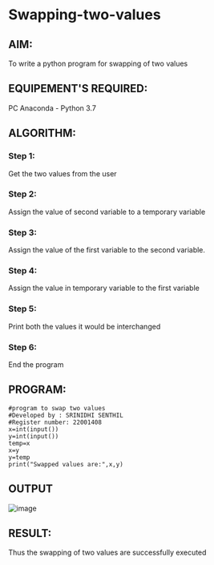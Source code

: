 # Swapping-two-values
## AIM:
To write a python program for swapping of two values
##
## EQUIPEMENT'S REQUIRED: 
PC
Anaconda - Python 3.7
## ALGORITHM: 
### Step 1:
Get the two values from the user
### Step 2: 
Assign the value of second variable to a temporary variable 
### Step 3: 
Assign the value of the first variable to the second variable.
### Step 4:  
Assign the value in temporary variable to the first variable
### Step 5: 
Print both the values it would be interchanged
### Step 6: 
End the program
## PROGRAM:
```
#program to swap two values 
#Developed by : SRINIDHI SENTHIL
#Register number: 22001408
x=int(input())
y=int(input())
temp=x
x=y
y=temp
print("Swapped values are:",x,y)
```
## OUTPUT
![image](https://user-images.githubusercontent.com/121373170/211160671-68a4acbc-48e4-4a87-8965-73754b82e942.png)
## RESULT:
Thus the swapping of two values are successfully executed



